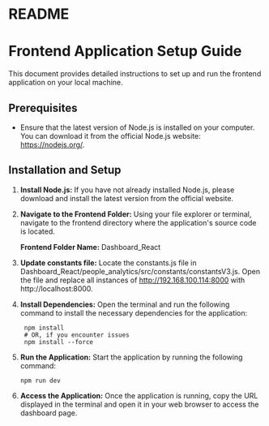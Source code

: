 # README

# Frontend Application Setup Guide

This document provides detailed instructions to set up and run the frontend application on your local machine.

## Prerequisites

- Ensure that the latest version of Node.js is installed on your computer. You can download it from the official Node.js website: https://nodejs.org/.

## Installation and Setup

1. **Install Node.js:**
   If you have not already installed Node.js, please download and install the latest version from the official website.

2. **Navigate to the Frontend Folder:**
   Using your file explorer or terminal, navigate to the frontend directory where the application's source code is located.

   **Frontend Folder Name:** Dashboard_React

3. **Update constants file:**
    Locate the constants.js file in Dashboard_React/people_analytics/src/constants/constantsV3.js.
    Open the file and replace all instances of http://192.168.100.114:8000 with http://localhost:8000.

4. **Install Dependencies:**
   Open the terminal and run the following command to install the necessary dependencies for the application:

   ```
    npm install
    # OR, if you encounter issues
    npm install --force
   ```

5. **Run the Application:**
    Start the application by running the following command:

    ```
    npm run dev
    ```

6. **Access the Application:**
    Once the application is running, copy the URL displayed in the terminal and open it in your web browser to access the dashboard page.